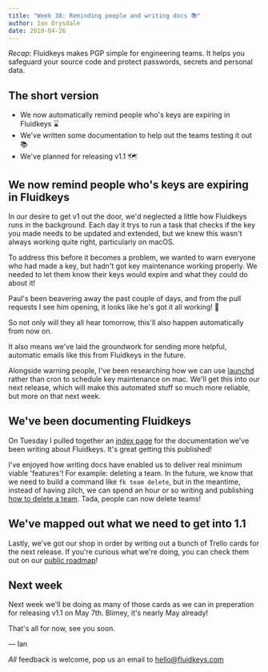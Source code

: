 ```yaml
---
title: "Week 38: Reminding people and writing docs 📚"
author: Ian Drysdale
date: 2019-04-26
---
```


_Recap_: Fluidkeys makes PGP simple for engineering teams. It helps you safeguard your source code and protect passwords, secrets and personal data.

## The short version

* We now automatically remind people who's keys are expiring in Fluidkeys ⌛
* We've written some documentation to help out the teams testing it out 📚
* We've planned for releasing v1.1 🗺

## We now remind people who's keys are expiring in Fluidkeys

In our desire to get v1 out the door, we'd neglected a little how Fluidkeys runs in the background. Each day it trys to run a task that checks if the key you made needs to be updated and extended, but we knew this wasn't always working quite right, particularly on macOS.

To address this before it becomes a problem, we wanted to warn everyone who had made a key, but hadn't got key maintenance working properly. We needed to let them know their keys would expire and what they could do about it!

Paul's been beavering away the past couple of days, and from the pull requests I see him opening, it looks like he's got it all working! 🙌

So not only will they all hear tomorrow, this'll also happen automatically from now on.

It also means we've laid the groundwork for sending more helpful, automatic emails like this from Fluidkeys in the future.

Alongside warning people, I've been researching how we can use [launchd](https://en.wikipedia.org/wiki/Launchd) rather than cron to schedule key maintenance on mac. We'll get this into our next release, which will make this automated stuff so much more reliable, but more on that next week.

## We've been documenting Fluidkeys

On Tuesday I pulled together an [index page](https://www.fluidkeys.com/docs/) for the documentation we've been writing about Fluidkeys. It's great getting this published!

I've enjoyed how writing docs have enabled us to deliver real minimum viable 'features'! For example: deleting a team. In the future, we know that we need to build a command like `fk team delete`, but in the meantime, instead of having zilch, we can spend an hour or so writing and publishing [how to delete a team](https://www.fluidkeys.com/docs/delete-a-team/). Tada, people can now delete teams!

## We've mapped out what we need to get into 1.1

Lastly, we've got our shop in order by writing out a bunch of Trello cards for the next release. If you're curious what we're doing, you can check them out on our [public roadmap](https://trello.com/b/dB9j4JaG/fluidkeys?menu=filter&filter=label:1.1%20team%20usability)!

## Next week

Next week we'll be doing as many of those cards as we can in preperation for releasing v1.1 on May 7th. Blimey, it's nearly May already!

That's all for now, see you soon.

— Ian

_All_ feedback is welcome, pop us an email to [hello@fluidkeys.com](mailto:hello@fluidkeys.com)
